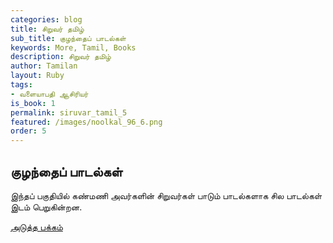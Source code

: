 ```yaml
---
categories: blog
title: சிறுவர் தமிழ்
sub_title: குழந்தைப் பாடல்கள்
keywords: More, Tamil, Books
description: சிறுவர் தமிழ்
author: Tamilan
layout: Ruby
tags:
- வளையாபதி ஆசிரியர்
is_book: 1
permalink: siruvar_tamil_5
featured: /images/noolkal_96_6.png
order: 5
---
```

## குழந்தைப் பாடல்கள்

இந்தப் பகுதியில் கண்மணி அவர்களின் சிறுவர்கள் பாடும் பாடல்களாக சில பாடல்கள் இடம் பெறுகின்றன.

[அடுத்த பக்கம்](siruvar_tamil_6)